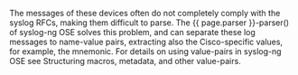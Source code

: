 The messages of these devices often do not completely comply with the
syslog RFCs, making them difficult to parse. The {{ page.parser }}-parser() of
syslog-ng OSE solves this problem, and can separate these log messages
to name-value pairs, extracting also the Cisco-specific values, for
example, the mnemonic. For details on using value-pairs in syslog-ng OSE
see Structuring macros, metadata, and other value-pairs.

